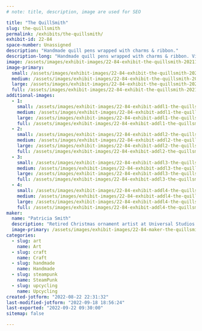 ```yaml
---
# note: title, description, image are used for SEO

title: "The QuillSmith"
slug: the-quillsmith
permalink: /exhibits/the-quillsmith/
exhibit-id: 22-84
space-number: Unassigned
description: "Handmade quill pens wrapped with charms & ribbon."
description-long: "Handmade quill pens wrapped with charms & ribbon. Vintage teacups repurposed with magical designs featuring gnomes, fairies & flowers."
image: /assets/images/exhibit-images/22-84-exhibit-the-quillsmith-20211204-104314-large.jpg
image-primary: 
  small: /assets/images/exhibit-images/22-84-exhibit-the-quillsmith-20211204-104314-small.jpg
  medium: /assets/images/exhibit-images/22-84-exhibit-the-quillsmith-20211204-104314-medium.jpg
  large: /assets/images/exhibit-images/22-84-exhibit-the-quillsmith-20211204-104314-large.jpg
  full: /assets/images/exhibit-images/22-84-exhibit-the-quillsmith-20211204-104314-full.jpg
additional-images: 
  - 1:
    small: /assets/images/exhibit-images/22-84-exhibit-addl1-the-quillsmith-20211014-163209-small.jpg
    medium: /assets/images/exhibit-images/22-84-exhibit-addl1-the-quillsmith-20211014-163209-medium.jpg
    large: /assets/images/exhibit-images/22-84-exhibit-addl1-the-quillsmith-20211014-163209-large.jpg
    full: /assets/images/exhibit-images/22-84-exhibit-addl1-the-quillsmith-20211014-163209-full.jpg
  - 2:
    small: /assets/images/exhibit-images/22-84-exhibit-addl2-the-quillsmith-20211112-170236-small.jpg
    medium: /assets/images/exhibit-images/22-84-exhibit-addl2-the-quillsmith-20211112-170236-medium.jpg
    large: /assets/images/exhibit-images/22-84-exhibit-addl2-the-quillsmith-20211112-170236-large.jpg
    full: /assets/images/exhibit-images/22-84-exhibit-addl2-the-quillsmith-20211112-170236-full.jpg
  - 3:
    small: /assets/images/exhibit-images/22-84-exhibit-addl3-the-quillsmith-20211204-104259-small.jpg
    medium: /assets/images/exhibit-images/22-84-exhibit-addl3-the-quillsmith-20211204-104259-medium.jpg
    large: /assets/images/exhibit-images/22-84-exhibit-addl3-the-quillsmith-20211204-104259-large.jpg
    full: /assets/images/exhibit-images/22-84-exhibit-addl3-the-quillsmith-20211204-104259-full.jpg
  - 4:
    small: /assets/images/exhibit-images/22-84-exhibit-addl4-the-quillsmith-20211204-110552-small.jpg
    medium: /assets/images/exhibit-images/22-84-exhibit-addl4-the-quillsmith-20211204-110552-medium.jpg
    large: /assets/images/exhibit-images/22-84-exhibit-addl4-the-quillsmith-20211204-110552-large.jpg
    full: /assets/images/exhibit-images/22-84-exhibit-addl4-the-quillsmith-20211204-110552-full.jpg
maker: 
  name: "Patricia Smith"
  description: "Retired Christmas ornament artist at Universal Studios. Started my own craft business about 5 years ago."
  image-primary: /assets/images/exhibit-images/22-84-maker-the-quillsmith-img-20220822-220408839-hdr-medium.jpg
categories: 
  - slug: art
    name: Art
  - slug: craft
    name: Craft
  - slug: handmade
    name: Handmade
  - slug: steampunk
    name: SteamPunk
  - slug: upcycling
    name: Upcycling
created-jotform: "2022-08-22 22:31:32"
last-modified-jotform: "2022-09-18 18:56:24"
last-exported: "2022-09-22 09:30:00"
sitemap: false

---
```

